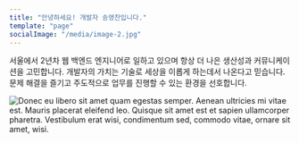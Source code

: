 ```yaml
---
title: "안녕하세요! 개발자 송영찬입니다."
template: "page"
socialImage: "/media/image-2.jpg"
---
```


서울에서 2년차 웹 백엔드 엔지니어로 일하고 있으며 항상 더 나은 생산성과 커뮤니케이션을 고민합니다. 
개발자의 가치는 기술로 세상을 이롭게 하는데서 나온다고 믿습니다. 문제 해결을 즐기고 주도적으로 업무를 진행할 수 있는 환경을 선호합니다.


![Donec eu libero sit amet quam egestas semper. Aenean ultricies mi vitae est. Mauris placerat eleifend leo. Quisque sit amet est et sapien ullamcorper pharetra. Vestibulum erat wisi, condimentum sed, commodo vitae, ornare sit amet, wisi.](/media/image-2.jpg)

<!-- *Donec eu libero sit amet quam egestas semper. Aenean ultricies mi vitae est. Mauris placerat eleifend leo. Quisque sit amet est et sapien ullamcorper pharetra. Vestibulum erat wisi, condimentum sed, commodo vitae, ornare sit amet, wisi.*

Aenean fermentum, elit eget tincidunt condimentum, eros ipsum rutrum orci, sagittis tempus lacus enim ac dui. Donec non enim in turpis pulvinar facilisis. Ut felis. Praesent dapibus, neque id cursus faucibus, tortor neque egestas augue, eu vulputate magna eros eu erat. Aliquam erat volutpat. Nam dui mi, tincidunt quis, accumsan porttitor, facilisis luctus, metus -->